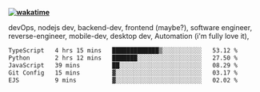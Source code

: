 **[![wakatime](https://wakatime.com/badge/user/87646243-158a-4241-a3cb-668e1fa2dbb8.svg)](https://wakatime.com/@87646243-158a-4241-a3cb-668e1fa2dbb8?style=plastic)**


devOps, nodejs dev, backend-dev, frontend (maybe?), software engineer, reverse-engineer, mobile-dev, desktop dev, Automation (i'm fully love it), 

<!--START_SECTION:waka-->

```txt
TypeScript   4 hrs 15 mins   █████████████▒░░░░░░░░░░░   53.12 %
Python       2 hrs 12 mins   ███████░░░░░░░░░░░░░░░░░░   27.50 %
JavaScript   39 mins         ██░░░░░░░░░░░░░░░░░░░░░░░   08.29 %
Git Config   15 mins         ▓░░░░░░░░░░░░░░░░░░░░░░░░   03.17 %
EJS          9 mins          ▓░░░░░░░░░░░░░░░░░░░░░░░░   02.02 %
```

<!--END_SECTION:waka-->
